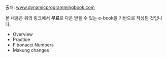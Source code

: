 출처: www.dynamicprogrammingbook.com

본 내용은 위의 링크에서 <b>무료</b>로 다운 받을 수 있는 e-book을 기반으로 작성된 것입니다.

- Overview
- Practice
- Fibonacci Numbers
- Makung changes
